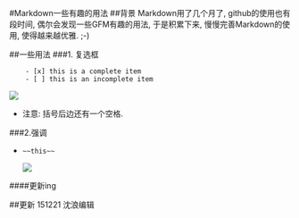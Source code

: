 #Markdown一些有趣的用法
##背景
Markdown用了几个月了, github的使用也有段时间, 偶尔会发现一些GFM有趣的用法, 于是积累下来, 慢慢完善Markdown的使用, 使得越来越优雅. ;-)

##一些用法
###1. 复选框

        - [x] this is a complete item
        - [ ] this is an incomplete item

    
   ![](http://7xnwxz.com1.z0.glb.clouddn.com/Screen%20Shot%202015-12-03%20at%205.56.14%20PM.png)
   
   - 注意: 括号后边还有一个空格.

###2.强调
- `~~this~~`

  ![](http://7xnwxz.com1.z0.glb.clouddn.com/qiangdiao.png)


####更新ing  

##更新
151221 沈浪编辑